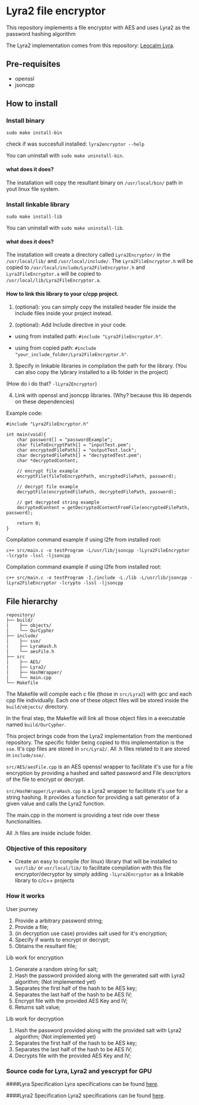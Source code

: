 # Lyra2 file encryptor

This repository implements a file encryptor with AES and uses Lyra2 as the password hashing algorithm

The Lyra2 implementation comes from this repository: [Leocalm Lyra](https://github.com/leocalm/Lyra).

## Pre-requisites

- openssl
- jsoncpp

## How to install

### Install binary

`sudo make install-bin`

check if was succesfull installed: `lyra2encryptor --help`

You can uninstall with `sudo make uninstall-bin`.

#### what does it does?

The installation will copy the resultant binary on `/usr/local/bin/` path in yout linux file system.

### Install linkable library

`sudo make install-lib`

You can uninstall with `sudo make uninstall-lib`.

#### what does it does?

The installation will create a directory called `Lyra2Encryptor/` in the `/usr/local/lib/` and `/usr/local/include/`. The `Lyra2FileEncryptor.h` will be copied to `/usr/local/include/Lyra2FileEncryptor.h` and `Lyra2FileEncryptor.a` will be copied to `/usr/local/lib/Lyra2FileEncryptor.a`.

#### How to link this library to your c/cpp project.

1. (optional): you can simply copy the installed header file inside the include files inside your project instead.

2. (optional): Add Include directive in your code.

- using from installed path: `#include "Lyra2FileEncryptor.h"`.

- using from copied path: `#include "your_include_folder/Lyra2FileEncryptor.h"`.

3. Specify in linkable libraries in compilation the path for the library. (You can also copy the lybrary installed to a lib folder in the project)

(How do i do that? `-lLyra2Encryptor`)

4. Link with openssl and jsoncpp libraries. (Why? because this lib depends on these dependencies)

Example code:

```
#include "Lyra2FileEncryptor.h"

int main(void){
    char password[] = "passwordExample";
    char fileToEncryptPath[] = "inputTest.pem";
    char encryptedFilePath[] = "outputTest.lock";
    char decryptedFilePath[] = "decryptedTest.pem";
    char *decryptedContent;

    // encrypt file example
    encryptFile(fileToEncryptPath, encryptedFilePath, password);

    // decrypt file example
    decryptFile(encryptedFilePath, decryptedFilePath, password);

    // get decrypted string example
    decryptedContent = getDecryptedContentFromFile(encryptedFilePath, password);

    return 0;
}

```

Compilation command example if using l2fe from installed root:

`c++ src/main.c -o testProgram -L/usr/lib/jsoncpp -lLyra2FileEncryptor -lcrypto -lssl -ljsoncpp`

Compilation command example if using l2fe from installed root:

`c++ src/main.c -o testProgram -I./include -L./lib -L/usr/lib/jsoncpp -lLyra2FileEncryptor -lcrypto -lssl -ljsoncpp`

## File hierarchy

```
repository/
├── build/
|    ├── objects/ 
|    └── OurCypher 
├── include/
|    ├── sse/
|    ├── LyraHash.h
|    └── aesFile.h  
├── src
|    ├── AES/
|    ├── Lyra2/
|    ├── HashWrapper/ 
|    └── main.cpp
└── Makefile
```

The Makefile will compile each c file (those in `src/Lyra2`) with gcc and each cpp file individually. Each one of these object files will be stored inside the `build/objects/` directory.

In the final step, the Makefile will link all those object files in a executable named `build/OurCypher`.

This project brings code from the Lyra2 implementation from the mentioned repository. The specific folder being copied to this implementation is the `sse`. It's cpp files are stored in `src/Lyra2/`. All .h files related to it are stored in `include/sse/`.

`src/AES/aesFile.cpp` is an AES openssl wrapper to facilitate it's use for a file encryption by providing a hashed and salted password and File descriptors of the file to encrypt or decrypt.

`src/HashWrapper/LyraHash.cpp` is a Lyra2 wrapper to facilitate it's use for a string hashing. It provides a function for providing a salt generator of a given value and calls the Lyra2 function.

The main.cpp in the moment is providing a test ride over these functionalities.

All .h files are inside include folder.

### Objective of this repository

- Create an easy to compile (for linux) library that will be installed to `usr/lib/` or `usr/local/lib/` to facilitate compilation with this file encryptor/decryptor by simply adding `-lLyra2Encryptor` as a linkable library to c/c++ projects

### How it works

User journey

1. Provide a arbitrary password string;
2. Provide a file;
3. (in decryption use case) provides salt used for it's encryption;
3. Specify if wants to encrypt or decrypt;
4. Obtains the resultant file;

Lib work for encryption

1. Generate a random string for salt;
2. Hash the password provided along with the generated salt with Lyra2 algorithm; (Not implemented yet)
3. Separates the first half of the hash to be AES key;
4. Separates the last half of the hash to be AES IV;
5. Encrypt file with the provided AES Key and IV;
6. Returns salt value;

Lib work for decryption

1. Hash the password provided along with the provided salt with Lyra2 algorithm; (Not implemented yet)
2. Separates the first half of the hash to be AES key;
3. Separates the last half of the hash to be AES IV;
4. Decrypts file with the provided AES Key and IV;

### Source code for Lyra, Lyra2 and yescrypt for GPU

####Lyra Specification
Lyra specifications can be found [here](http://eprint.iacr.org/2014/030).

####Lyra2 Specification
Lyra2 specifications can be found [here](http://eprint.iacr.org/2015/136).

